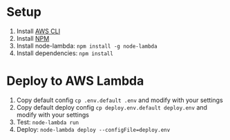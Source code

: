 # Setup
1. Install [AWS CLI](https://github.com/aws/aws-cli)
2. Install [NPM](https://github.com/npm/npm)
3. Install node-lambda: `npm install -g node-lambda`
4. Install dependencies: `npm install`

# Deploy to AWS Lambda
1. Copy default config `cp .env.default .env` and modify with your settings
2. Copy default deploy config `cp deploy.env.default deploy.env` and modify with your settings
3. Test: `node-lambda run`
4. Deploy: `node-lambda deploy --configFile=deploy.env`
